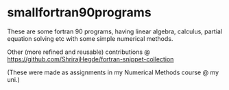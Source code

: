 # smallfortran90programs
These are some fortran 90 programs, having linear algebra, calculus, partial equation solving etc with some simple numerical methods.

Other (more refined and reusable) contributions @ https://github.com/ShrirajHegde/fortran-snippet-collection

(These were made as assignments in my Numerical Methods course @ my uni.)
